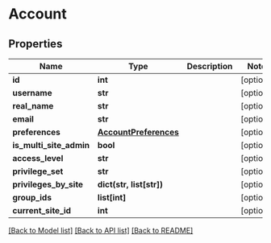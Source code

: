 # Account

## Properties
Name | Type | Description | Notes
------------ | ------------- | ------------- | -------------
**id** | **int** |  | [optional] 
**username** | **str** |  | [optional] 
**real_name** | **str** |  | [optional] 
**email** | **str** |  | [optional] 
**preferences** | [**AccountPreferences**](AccountPreferences.md) |  | [optional] 
**is_multi_site_admin** | **bool** |  | [optional] 
**access_level** | **str** |  | [optional] 
**privilege_set** | **str** |  | [optional] 
**privileges_by_site** | **dict(str, list[str])** |  | [optional] 
**group_ids** | **list[int]** |  | [optional] 
**current_site_id** | **int** |  | [optional] 

[[Back to Model list]](../README.md#documentation-for-models) [[Back to API list]](../README.md#documentation-for-api-endpoints) [[Back to README]](../README.md)


